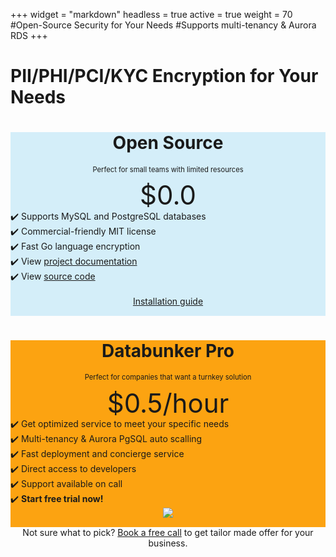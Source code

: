 +++
widget = "markdown"
headless = true
active = true
weight = 70
#Open-Source Security for Your Needs
#Supports multi-tenancy & Aurora RDS
+++
<h1 class="text-center mb-3">PII/PHI/PCI/KYC Encryption for Your Needs</h1>

<div class="row justify-content-center mb-4">
<div class="col-12 col-md-6 mt-3">
<div class="pricecolumn" style="background:#d4eef9;">
<div class="grey text-center"><h1 style="text-align:center;">Open Source</h1></div>
<div class="grey"><p style="font-size:80%;text-align:center;">Perfect for small teams with limited resources</p></div>
<div class="grey mprice"><p style="font-size:300%;text-align:center;margin:0;line-height: 1.1;">$0.0</p></div>
<section class="mb-3">
<div class="pline">✔️ Supports MySQL and PostgreSQL databases</div>
<div class="pline">✔️ Commercial-friendly MIT license</div>
<div class="pline">✔️ Fast Go language encryption</div>
<div class="pline">✔️ View <a href="https://databunker.org/doc/introduction/">project documentation</a></div>
<div class="pline">✔️ View <a href="https://github.com/securitybunker/databunker">source code</a></div>
<div class="pline">&nbsp;</div>
</section>
<div class="grey yprice" style="padding-bottom:15px;text-align:center;">
<a href="https://databunker.org/doc/start/" class="btn-outline-primary btn-lg btn page-scroll mb-2 mt-2">Installation guide</a>
</div></div></div>
<div class="col-12 col-md-6 mt-3">
<div class="pricecolumn" style="background:#FCA311;">
<div class="grey text-center"><h1 style="text-align:center;">Databunker Pro</h1></div>
<div class="grey"><p style="font-size:80%;text-align:center;">Perfect for companies that want a turnkey solution</p></div>
<div class="grey mprice"><p style="font-size:300%;text-align:center;margin:0;line-height: 1.1;">$0.5/hour</p></div>
<section class="mb-3">
<div class="pline">✔️ Get optimized service to meet your specific needs</div>
<div class="pline">✔️ Multi-tenancy & Aurora PgSQL auto scalling</div>
<div class="pline">✔️ Fast deployment and concierge service</div>
<div class="pline">✔️ Direct access to developers</div>
<div class="pline">✔️ Support available on call</div>
<div class="pline">✔️ <b>Start free trial now!</b></div>
</section>
<div class="grey yprice" style="padding-bottom:15px;text-align:center;">
<center><a href="/api/aws-redirect.php" class="mb-2 mt-2"><img src="/img/aws-marketplace-btn.svg"/></a></center>
</div></div></div>
</div>

<!--
<center>Not sure what to pick? Start with our free website check.</center>
<center><a href="javascript:void(0);" onclick="new_meeting()">Book a free call</a> to get tailor made offer for your business.</center>
-->

<center>Not sure what to pick? <a href="https://calendly.com/stremovsky/30min" onclick="new_meeting()">Book a free call</a> to get tailor made offer for your business.</center>

